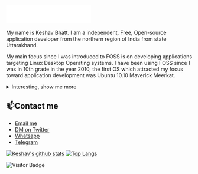 <img src="images/svg/header_en.svg"></img>

 My name is Keshav Bhatt. I am a independent, Free, Open-source application developer from the northern region of India from state Uttarakhand.

My main focus since I was introduced to FOSS is on developing applications targeting Linux Desktop Operating systems. I have been using FOSS since I was in 10th grade in the year 2010, the first OS which attracted my focus toward application development was Ubuntu 10.10 Maverick Meerkat.

<details>
<summary>
  Interesting, show me more
</summary>

I completed my graduation in Biological Science (B.Sc) in the year 2015 and had a professional graduate degree in Education (B.Ed) in the year 2019. Currently, I am pursuing my post-graduation degree in Chemistry (M.Sc). I also have a foundation level diploma in Computer Applications ‘O’ Level by  [NIELIT](http://www.nielit.gov.in/). So, am not an IT professional with any sort of academic background in Computer Science.

I was fascinated by computer science in my childhood and when I got introduced to FOSS my fascination turned into my hobby and I have no plans to look back now. This is the same reason why I got this opportunity to introduce myself with you guys here through this nice platform.

[Know further about me here](https://imakefoss.org/curators/keshavbhatt/)  
</details>

## :mailbox:Contact me

 - [Email me](mailto:keshavnrj@gmail.com)
 - [DM on Twitter](https://twitter.com/keshavmail68)
 - [Whatsapp](https://wa.me/917906565945?text=Hi%2C+reached+from+your+github+profile)
 - [Telegram](https://t.me/keshavmail68)

[![Keshav's github stats](https://github-readme-stats.vercel.app/api?username=keshavbhatt&show_icons=true&theme=merko)](https://github.com/anuraghazra/github-readme-stats) [![Top Langs](https://github-readme-stats.vercel.app/api/top-langs/?username=keshavbhatt&layout=compact&theme=merko)](https://github.com/anuraghazra/github-readme-stats)

![Visitor Badge](https://visitor-badge.laobi.icu/badge?page_id=keshavbhatt)
